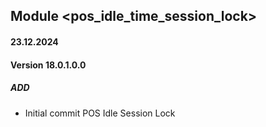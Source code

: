 ## Module <pos_idle_time_session_lock>
#### 23.12.2024
#### Version 18.0.1.0.0
##### ADD
- Initial commit POS Idle Session Lock
